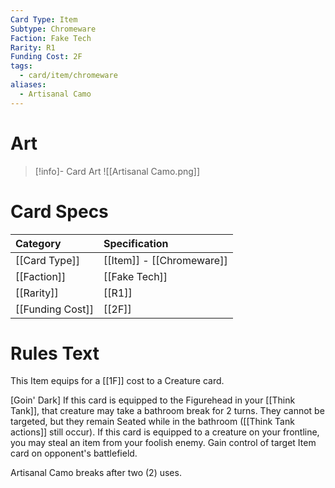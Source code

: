 ```yaml
---
Card Type: Item
Subtype: Chromeware
Faction: Fake Tech
Rarity: R1
Funding Cost: 2F
tags:
  - card/item/chromeware
aliases:
  - Artisanal Camo
---
```

# Art

> [!info]- Card Art
> ![[Artisanal Camo.png]]

# Card Specs

| Category | Specification| 
| :--- | :--- |
| [[Card Type]] | [[Item]] - [[Chromeware]] |  
| [[Faction]] | [[Fake Tech]] |  
| [[Rarity]] | [[R1]] |  
| [[Funding Cost]] | [[2F]] |  

# Rules Text  

This Item equips for a [[1F]] cost to a Creature card.  

[Goin' Dark] If this card is equipped to the Figurehead in your [[Think Tank]], that creature may take a bathroom break for 2 turns. They cannot be targeted, but they remain Seated while in the bathroom ([[Think Tank actions]] still occur).
If this card is equipped to a creature on your frontline, you may steal an item from your foolish enemy. Gain control of target Item card on opponent's battlefield.  

Artisanal Camo breaks after two (2) uses.  

